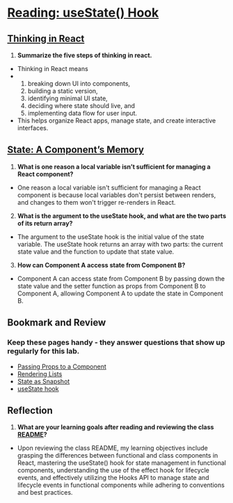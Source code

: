 # [Reading: useState() Hook](https://github.com/codefellows/seattle-code-javascript-401d59/tree/main/class-27)

## [Thinking in React](https://react.dev/learn/thinking-in-react)
1. **Summarize the five steps of thinking in react.**
* Thinking in React means
* 1. breaking down UI into components,
  2. building a static version,
  3. identifying minimal UI state,
  4. deciding where state should live, and
  5. implementing data flow for user input.
* This helps organize React apps, manage state, and create interactive interfaces.

## [State: A Component’s Memory](https://react.dev/learn/state-a-components-memory)
1. **What is one reason a local variable isn’t sufficient for managing a React component?**
* One reason a local variable isn't sufficient for managing a React component is because local variables don't persist between renders, and changes to them won't trigger re-renders in React.
2. **What is the argument to the useState hook, and what are the two parts of its return array?**
* The argument to the useState hook is the initial value of the state variable. The useState hook returns an array with two parts: the current state value and the function to update that state value.
3. **How can Component A access state from Component B?**
* Component A can access state from Component B by passing down the state value and the setter function as props from Component B to Component A, allowing Component A to update the state in Component B.

## Bookmark and Review
### Keep these pages handy - they answer questions that show up regularly for this lab.
* [Passing Props to a Component](https://react.dev/learn/passing-props-to-a-component)
* [Rendering Lists](https://react.dev/learn/rendering-lists)
* [State as Snapshot](https://react.dev/learn/state-as-a-snapshot)
* [useState hook](https://react.dev/reference/react/useState)

## Reflection
1. **What are your learning goals after reading and reviewing the class [README](https://codefellows.github.io/code-401-javascript-guide/curriculum/class-27/)?** 
* Upon reviewing the class README, my learning objectives include grasping the differences between functional and class components in React, mastering the useState() hook for state management in functional components, understanding the use of the effect hook for lifecycle events, and effectively utilizing the Hooks API to manage state and lifecycle events in functional components while adhering to conventions and best practices.
